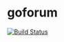 # goforum
[![Build Status](https://travis-ci.org/wuxinwei/goforum.svg?branch=dev)](https://travis-ci.org/wuxinwei/goforum)
